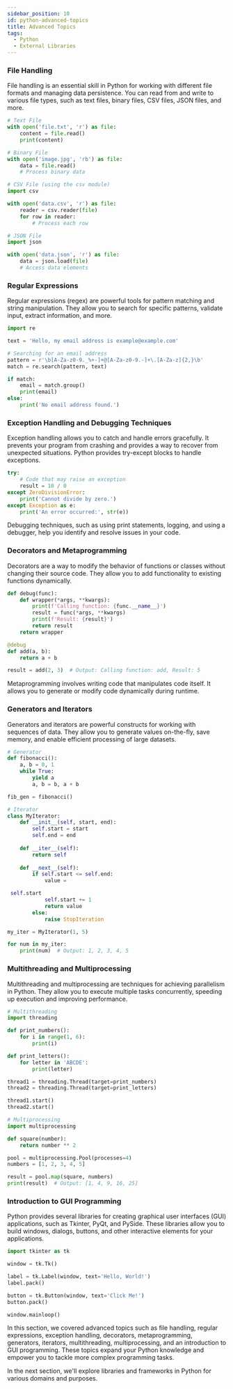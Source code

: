 ```yaml
---
sidebar_position: 10
id: python-advanced-topics
title: Advanced Topics
tags:
  - Python
  - External Libraries
---
```


### File Handling

File handling is an essential skill in Python for working with different file formats and managing data persistence. You can read from and write to various file types, such as text files, binary files, CSV files, JSON files, and more.

```python
# Text File
with open('file.txt', 'r') as file:
    content = file.read()
    print(content)

# Binary File
with open('image.jpg', 'rb') as file:
    data = file.read()
    # Process binary data

# CSV File (using the csv module)
import csv

with open('data.csv', 'r') as file:
    reader = csv.reader(file)
    for row in reader:
        # Process each row

# JSON File
import json

with open('data.json', 'r') as file:
    data = json.load(file)
    # Access data elements
```

### Regular Expressions

Regular expressions (regex) are powerful tools for pattern matching and string manipulation. They allow you to search for specific patterns, validate input, extract information, and more.

```python
import re

text = 'Hello, my email address is example@example.com'

# Searching for an email address
pattern = r'\b[A-Za-z0-9._%+-]+@[A-Za-z0-9.-]+\.[A-Za-z]{2,}\b'
match = re.search(pattern, text)

if match:
    email = match.group()
    print(email)
else:
    print('No email address found.')
```

### Exception Handling and Debugging Techniques

Exception handling allows you to catch and handle errors gracefully. It prevents your program from crashing and provides a way to recover from unexpected situations. Python provides try-except blocks to handle exceptions.

```python
try:
    # Code that may raise an exception
    result = 10 / 0
except ZeroDivisionError:
    print('Cannot divide by zero.')
except Exception as e:
    print('An error occurred:', str(e))
```

Debugging techniques, such as using print statements, logging, and using a debugger, help you identify and resolve issues in your code.

### Decorators and Metaprogramming

Decorators are a way to modify the behavior of functions or classes without changing their source code. They allow you to add functionality to existing functions dynamically.

```python
def debug(func):
    def wrapper(*args, **kwargs):
        print(f'Calling function: {func.__name__}')
        result = func(*args, **kwargs)
        print(f'Result: {result}')
        return result
    return wrapper

@debug
def add(a, b):
    return a + b

result = add(2, 3)  # Output: Calling function: add, Result: 5
```

Metaprogramming involves writing code that manipulates code itself. It allows you to generate or modify code dynamically during runtime.

### Generators and Iterators

Generators and iterators are powerful constructs for working with sequences of data. They allow you to generate values on-the-fly, save memory, and enable efficient processing of large datasets.

```python
# Generator
def fibonacci():
    a, b = 0, 1
    while True:
        yield a
        a, b = b, a + b

fib_gen = fibonacci()

# Iterator
class MyIterator:
    def __init__(self, start, end):
        self.start = start
        self.end = end
    
    def __iter__(self):
        return self
    
    def __next__(self):
        if self.start <= self.end:
            value =

 self.start
            self.start += 1
            return value
        else:
            raise StopIteration

my_iter = MyIterator(1, 5)

for num in my_iter:
    print(num)  # Output: 1, 2, 3, 4, 5
```

### Multithreading and Multiprocessing

Multithreading and multiprocessing are techniques for achieving parallelism in Python. They allow you to execute multiple tasks concurrently, speeding up execution and improving performance.

```python
# Multithreading
import threading

def print_numbers():
    for i in range(1, 6):
        print(i)

def print_letters():
    for letter in 'ABCDE':
        print(letter)

thread1 = threading.Thread(target=print_numbers)
thread2 = threading.Thread(target=print_letters)

thread1.start()
thread2.start()

# Multiprocessing
import multiprocessing

def square(number):
    return number ** 2

pool = multiprocessing.Pool(processes=4)
numbers = [1, 2, 3, 4, 5]

result = pool.map(square, numbers)
print(result)  # Output: [1, 4, 9, 16, 25]
```

### Introduction to GUI Programming

Python provides several libraries for creating graphical user interfaces (GUI) applications, such as Tkinter, PyQt, and PySide. These libraries allow you to build windows, dialogs, buttons, and other interactive elements for your applications.

```python
import tkinter as tk

window = tk.Tk()

label = tk.Label(window, text='Hello, World!')
label.pack()

button = tk.Button(window, text='Click Me!')
button.pack()

window.mainloop()
```

In this section, we covered advanced topics such as file handling, regular expressions, exception handling, decorators, metaprogramming, generators, iterators, multithreading, multiprocessing, and an introduction to GUI programming. These topics expand your Python knowledge and empower you to tackle more complex programming tasks.

In the next section, we'll explore libraries and frameworks in Python for various domains and purposes.
